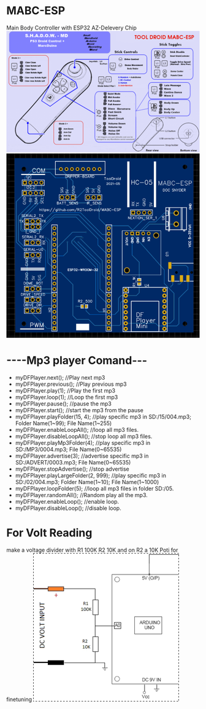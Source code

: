# MABC-ESP
 Main Body Controller with ESP32 AZ-Delevery Chip
![Fuction-Stick](https://github.com/R2ToolDroid/MABC-ESP/blob/main/1200px-SHADOW_MD_Foot_Controller.png)
![Board](MABC-ESP.png)

# ----Mp3 player Comand---
*  myDFPlayer.next();  //Play next mp3
*  myDFPlayer.previous();  //Play previous mp3
*  myDFPlayer.play(1);  //Play the first mp3
*  myDFPlayer.loop(1);  //Loop the first mp3
*  myDFPlayer.pause();  //pause the mp3
*  myDFPlayer.start();  //start the mp3 from the pause
*  myDFPlayer.playFolder(15, 4);  //play specific mp3 in SD:/15/004.mp3; Folder Name(1~99); File Name(1~255)
*  myDFPlayer.enableLoopAll(); //loop all mp3 files.
*  myDFPlayer.disableLoopAll(); //stop loop all mp3 files.
*  myDFPlayer.playMp3Folder(4); //play specific mp3 in SD:/MP3/0004.mp3; File Name(0~65535)
*  myDFPlayer.advertise(3); //advertise specific mp3 in SD:/ADVERT/0003.mp3; File Name(0~65535)
*  myDFPlayer.stopAdvertise(); //stop advertise
*  myDFPlayer.playLargeFolder(2, 999); //play specific mp3 in SD:/02/004.mp3; Folder Name(1~10); File Name(1~1000)
*  myDFPlayer.loopFolder(5); //loop all mp3 files in folder SD:/05.
*  myDFPlayer.randomAll(); //Random play all the mp3.
*  myDFPlayer.enableLoop(); //enable loop.
*  myDFPlayer.disableLoop(); //disable loop.


# For Volt Reading
make a voltage divider with R1 100K  R2 10K  and on R2 a 10K Poti for finetuning
![Voltmeter](voltmeter.png)
